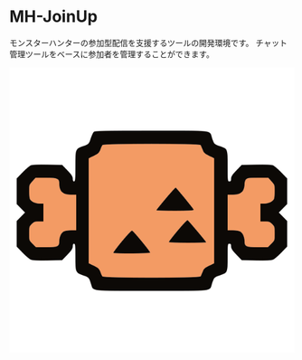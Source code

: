 # MH-JoinUp
モンスターハンターの参加型配信を支援するツールの開発環境です。
チャット管理ツールをベースに参加者を管理することができます。

![icon](https://raw.githubusercontent.com/pam5596/mh-joinup/d5d84b10451ee2b164da93ba843ca5d10228a8cb/src/app/icon.svg)